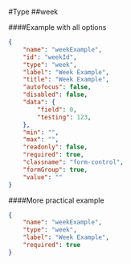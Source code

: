 #Type
##week

####Example with all options

```json
{
    "name": "weekExample",
    "id": "weekId",
    "type": "week",
    "label": "Week Example",
    "title": "Week Example",
    "autofocus": false,
    "disabled": false,
    "data": {
        "field": 0,
        "testing": 123,
    },
    "min": "",
    "max": "",
    "readonly": false,
    "required": true,
    "classname": "form-control",
    "formGroup": true,
    "value": ""
}
```

####More practical example

```json
{
    "name": "weekExample",
    "type": "week",
    "label": "Week Example",
    "required": true
}
```